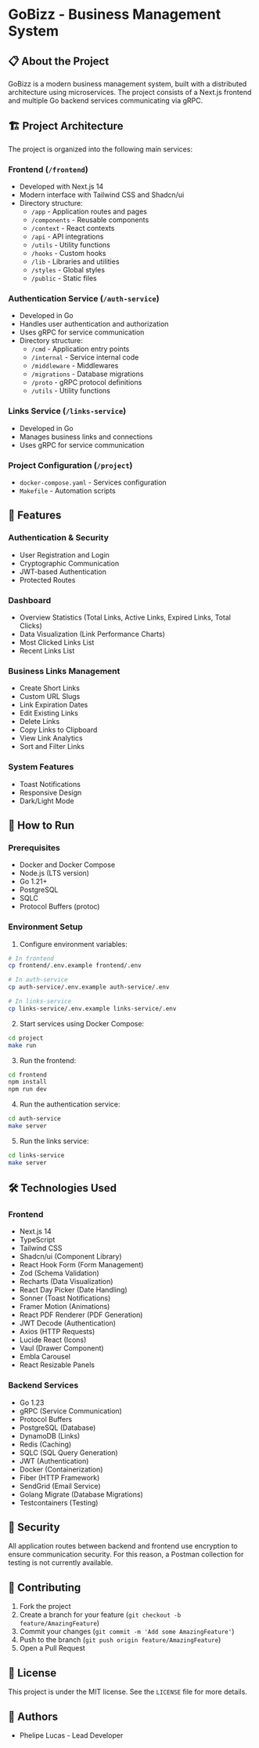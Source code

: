 # GoBizz - Business Management System

## 📋 About the Project

GoBizz is a modern business management system, built with a distributed architecture using microservices. The project consists of a Next.js frontend and multiple Go backend services communicating via gRPC.

## 🏗️ Project Architecture

The project is organized into the following main services:

### Frontend (`/frontend`)

- Developed with Next.js 14
- Modern interface with Tailwind CSS and Shadcn/ui
- Directory structure:
  - `/app` - Application routes and pages
  - `/components` - Reusable components
  - `/context` - React contexts
  - `/api` - API integrations
  - `/utils` - Utility functions
  - `/hooks` - Custom hooks
  - `/lib` - Libraries and utilities
  - `/styles` - Global styles
  - `/public` - Static files

### Authentication Service (`/auth-service`)

- Developed in Go
- Handles user authentication and authorization
- Uses gRPC for service communication
- Directory structure:
  - `/cmd` - Application entry points
  - `/internal` - Service internal code
  - `/middleware` - Middlewares
  - `/migrations` - Database migrations
  - `/proto` - gRPC protocol definitions
  - `/utils` - Utility functions

### Links Service (`/links-service`)

- Developed in Go
- Manages business links and connections
- Uses gRPC for service communication

### Project Configuration (`/project`)

- `docker-compose.yaml` - Services configuration
- `Makefile` - Automation scripts

## 🚀 Features

### Authentication & Security

- User Registration and Login
- Cryptographic Communication
- JWT-based Authentication
- Protected Routes

### Dashboard

- Overview Statistics (Total Links, Active Links, Expired Links, Total Clicks)
- Data Visualization (Link Performance Charts)
- Most Clicked Links List
- Recent Links List

### Business Links Management

- Create Short Links
- Custom URL Slugs
- Link Expiration Dates
- Edit Existing Links
- Delete Links
- Copy Links to Clipboard
- View Link Analytics
- Sort and Filter Links

### System Features

- Toast Notifications
- Responsive Design
- Dark/Light Mode

## 🚀 How to Run

### Prerequisites

- Docker and Docker Compose
- Node.js (LTS version)
- Go 1.21+
- PostgreSQL
- SQLC
- Protocol Buffers (protoc)

### Environment Setup

1. Configure environment variables:

```bash
# In frontend
cp frontend/.env.example frontend/.env

# In auth-service
cp auth-service/.env.example auth-service/.env

# In links-service
cp links-service/.env.example links-service/.env
```

2. Start services using Docker Compose:

```bash
cd project
make run
```

3. Run the frontend:

```bash
cd frontend
npm install
npm run dev
```

4. Run the authentication service:

```bash
cd auth-service
make server
```

5. Run the links service:

```bash
cd links-service
make server
```

## 🛠️ Technologies Used

### Frontend

- Next.js 14
- TypeScript
- Tailwind CSS
- Shadcn/ui (Component Library)
- React Hook Form (Form Management)
- Zod (Schema Validation)
- Recharts (Data Visualization)
- React Day Picker (Date Handling)
- Sonner (Toast Notifications)
- Framer Motion (Animations)
- React PDF Renderer (PDF Generation)
- JWT Decode (Authentication)
- Axios (HTTP Requests)
- Lucide React (Icons)
- Vaul (Drawer Component)
- Embla Carousel
- React Resizable Panels

### Backend Services

- Go 1.23
- gRPC (Service Communication)
- Protocol Buffers
- PostgreSQL (Database)
- DynamoDB (Links)
- Redis (Caching)
- SQLC (SQL Query Generation)
- JWT (Authentication)
- Docker (Containerization)
- Fiber (HTTP Framework)
- SendGrid (Email Service)
- Golang Migrate (Database Migrations)
- Testcontainers (Testing)

## 🔐 Security

All application routes between backend and frontend use encryption to ensure communication security. For this reason, a Postman collection for testing is not currently available.

## 🤝 Contributing

1. Fork the project
2. Create a branch for your feature (`git checkout -b feature/AmazingFeature`)
3. Commit your changes (`git commit -m 'Add some AmazingFeature'`)
4. Push to the branch (`git push origin feature/AmazingFeature`)
5. Open a Pull Request

## 📝 License

This project is under the MIT license. See the `LICENSE` file for more details.

## 👥 Authors

- Phelipe Lucas - Lead Developer
